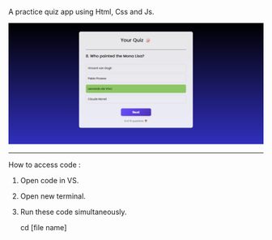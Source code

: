 A practice quiz app using Html, Css and Js.

![](pro.png)

------------------------------------------------------------------------------------------

How to access code :

1. Open code in VS.

2. Open new terminal.

3. Run these code simultaneously.

   cd [file name]

